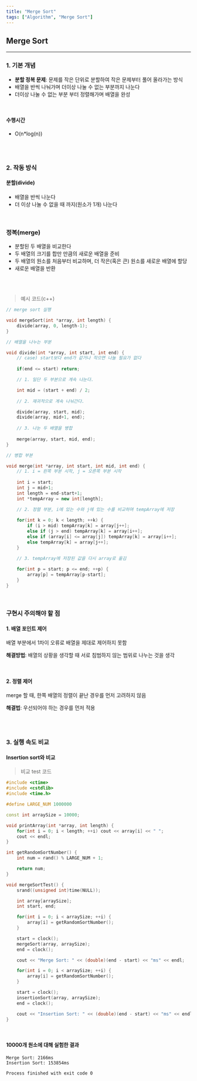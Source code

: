 ```yaml
---
title: "Merge Sort"
tags: ["Algorithm", "Merge Sort"]
---
```




## Merge Sort

<hr>

### 1. 기본 개념

- **분할 정복 문제**: 문제를 작은 단위로 분할하여 작은 문제부터 풀어 올라가는 방식
- 배열을 반씩 나눠가며 더이상 나눌 수 없는 부분까지 나눈다
- 더이상 나눌 수 없는 부분 부터 정렬해가며 배열을 완성

<br>

#### 수행시간

- O(n*log(n))

<br>

<br>

### 2. 작동 방식

#### 분할(divide)

- 배열을 반씩 나눈다
- 더 이상 나눌 수 없을 때 까지(원소가 1개) 나눈다

<br>

### 정복(merge)

- 분할된 두 배열을 비교한다
- 두 배열의 크기를 합만 만큼의 새로운 배열을 준비
- 두 배열의 원소를 처음부터 비교하며, 더 작은(혹은 큰) 원소를 새로운 배열에 할당
- 새로운 배열을 반환

<br>

<br>

> 예시 코드(c++)

```c++
// merge sort 실행

void mergeSort(int *array, int length) {
    divide(array, 0, length-1);
}

// 배열을 나누는 부분

void divide(int *array, int start, int end) {
    // case) start보다 end가 같거나 작으면 나눌 필요가 없다
  
    if(end <= start) return;

    // 1. 일단 두 부분으로 계속 나눈다.

    int mid = (start + end) / 2;
		
  	// 2. 재귀적으로 계속 나눠간다.

    divide(array, start, mid);
    divide(array, mid+1, end);
  
  	// 3. 나눈 두 배열을 병합
  
    merge(array, start, mid, end);
}

// 병합 부분

void merge(int *array, int start, int mid, int end) {
    // 1. i = 왼쪽 부분 시작, j = 오른쪽 부분 시작
  
    int i = start;
    int j = mid+1;
    int length = end-start+1;
    int *tempArray = new int[length];

    // 2. 정렬 부분, i에 있는 수와 j에 있는 수를 비교하며 tempArray에 저장
  
    for(int k = 0; k < length; ++k) {
        if (i > mid) tempArray[k] = array[j++];
        else if (j > end) tempArray[k] = array[i++];
        else if (array[i] <= array[j]) tempArray[k] = array[i++];
        else tempArray[k] = array[j++];
    }

    // 3. tempArray에 저장된 값을 다시 array로 옮김
  
    for(int p = start; p <= end; ++p) {
        array[p] = tempArray[p-start];
    }
}
```

<br>

### 구현시 주의해야 할 점

#### 1. 배열 포인트 제어

배열 부분에서 1차이 오류로 배열을 제대로 제어하지 못함

**해결방법**: 배열의 상황을 생각할 때 서로 침범하지 않는 범위로 나누는 것을 생각

<br>

#### 2. 정렬 제어

merge 할 때, 한쪽 배열의 정렬이 끝난 경우를 먼저 고려하지 않음

**해결법**: 우선되어야 하는 경우를 먼저 적용

<br>

<br>

### 3. 실행 속도 비교

#### Insertion sort와 비교

> 비교 test 코드

```c++
#include <ctime>
#include <cstdlib>
#include <time.h>

#define LARGE_NUM 1000000

const int arraySize = 10000;

void printArray(int *array, int length) {
    for(int i = 0; i < length; ++i) cout << array[i] << " ";
    cout << endl;
}

int getRandomSortNumber() {
    int num = rand() % LARGE_NUM + 1;

    return num;
}

void mergeSortTest() {
    srand((unsigned int)time(NULL));

    int array[arraySize];
    int start, end;

    for(int i = 0; i < arraySize; ++i) {
        array[i] = getRandomSortNumber();
    }

    start = clock();
    mergeSort(array, arraySize);
    end = clock();

    cout << "Merge Sort: " << (double)(end - start) << "ms" << endl;

    for(int i = 0; i < arraySize; ++i) {
        array[i] = getRandomSortNumber();
    }

    start = clock();
    insertionSort(array, arraySize);
    end = clock();

    cout << "Insertion Sort: " << (double)(end - start) << "ms" << endl;
}
```

<br>

#### 10000개 원소에 대해 실험한 결과

```
Merge Sort: 2166ms
Insertion Sort: 153854ms

Process finished with exit code 0
```

